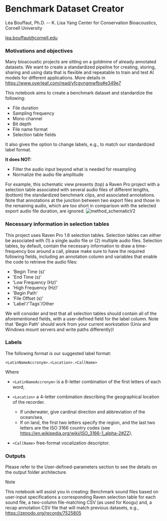 # Benchmark Dataset Creator
Léa Bouffaut, Ph.D. -- K. Lisa Yang Center for Conservation Bioacoustics, Cornell University

lea.bouffaut@cornell.edu

### Motivations and objectives

Many bioacoustic projects are sitting on a goldmine of already annotated datasets. We want to create a standardized pipeline for creating, storing, sharing and
using data that is flexible and repeatable  to train and test AI models for different applications. More details in https://www.overleaf.com/read/yfcgvngmwfbs#e349e7

This notebook aims to create a benchmark dataset and standardize the following:
* File duration
* Sampling frequency
* Mono channel
* Bit depth
* File name format
* Selection table fields

It also gives the option to change labels, e.g., to match our standardized label format.


<b>It does NOT:</b>
* Filter the audio input beyond what is needed for resampling
* Normalize the audio file amplitude


For example, this schematic view presents (top) a Raven Pro project with a selection table associated with several audio files of different lengths, (bottom) the standardized benchmark clips, and associated annotations. Note that annotations at the junction between two export files and those in the remaining audio, which are too short in comparison with the selected export audio file duration, are ignored.
![‎method_schematicV2](https://github.com/leabouffaut/BenchmarkDatasetCreator/assets/18257956/2f267ee4-54ed-43ce-ab63-fe7932811104)

### Necessary information in selection tables
This project uses Raven Pro 1.6 selection tables. Selection tables can either be associated with (1) a single audio file or (2) multiple audio files.
Selection tables, by default, contain the necessary information to draw a time-frequency box around a call, please make sure to have the required following fields, including an annotation column and variables that enable the code to retrieve the audio files:
* 'Begin Time (s)'
* 'End Time (s)'
* 'Low Frequency (Hz)'
* 'High Frequency (Hz)'
* 'Begin Path'
* 'File Offset (s)'
* 'Label'/'Tags'/Other

We will consider and test that all selection tables should contain all of the aforementioned fields, with a user-defined field for the label column. Note that 'Begin Path' should work from your current workstation (Unix and Windows mount servers and write paths differently)!

### Labels 
The following format is our suggested label format: 

`<LatinNameAccronym>.<Location>.<CallName>`

Where 
* `<LatinNameAccronym>` is a 6-letter combination of the first letters of each word,
* `<Location>` a 4-letter combination describing the geographical location of the recorder.
    - If underwater, give cardinal direction and abbreviation of the ocean/sea,
    - If on land, the first two letters specify the region, and the last two letters are the ISO 3166 country codes (see https://en.wikipedia.org/wiki/ISO_3166-1_alpha-2#ZZ),

* `<CallName>` free-format vocalization descriptor.


### Outputs
Please refer to the User-defined-parameters section to see the details on the output folder architecture. 
> [!NOTE]
>This notebook will assist you in creating:
> Benchmark sound files based on user-input specifications
>   a corresponding Raven selection table for each sound file,
>   a two-column file-matching CSV (as used for Koogu) and,
>   a recap annotation CSV file that will match previous datasets, e.g., https://zenodo.org/records/7525805

